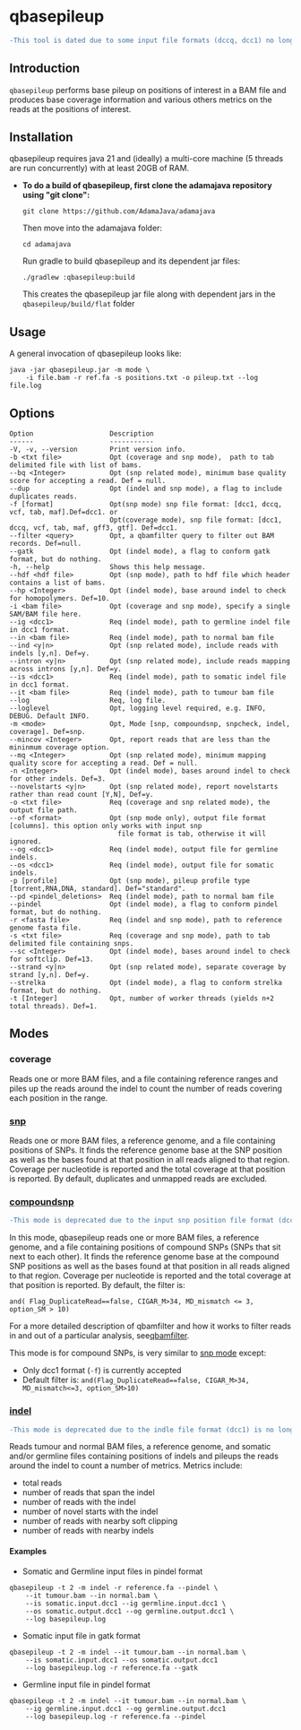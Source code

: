 # qbasepileup
```diff
-This tool is dated due to some input file formats (dccq, dcc1) no longer being available!
```


## Introduction

`qbasepileup` performs base pileup on positions of interest in a BAM
file and produces base coverage information and various others
metrics on the reads at the positions of interest.

## Installation

qbasepileup requires java 21 and (ideally) a multi-core machine (5 threads 
are run concurrently) with at least 20GB of RAM.

* **To do a build of qbasepileup, first clone the adamajava repository using "git clone":**
  ```
  git clone https://github.com/AdamaJava/adamajava
  ```

  Then move into the adamajava folder:
  ```
  cd adamajava
  ```
  Run gradle to build qbasepileup and its dependent jar files:
  ```
  ./gradlew :qbasepileup:build
  ```
  This creates the qbasepileup jar file along with dependent jars in the `qbasepileup/build/flat` folder


## Usage

A general invocation of qbasepileup looks like:

~~~~{.text}
java -jar qbasepileup.jar -m mode \
    -i file.bam -r ref.fa -s positions.txt -o pileup.txt --log file.log
~~~~

## Options

~~~~{.text}
Option                   Description                                                                             
------                   -----------                                                                             
-V, -v, --version        Print version info.                                                                     
-b <txt file>            Opt (coverage and snp mode),  path to tab delimited file with list of bams.             
--bq <Integer>           Opt (snp related mode), minimum base quality score for accepting a read. Def = null.    
--dup                    Opt (indel and snp mode), a flag to include duplicates reads.                           
-f [format]              Opt(snp mode) snp file format: [dcc1, dccq, vcf, tab, maf].Def=dcc1. or                 
                         Opt(coverage mode), snp file format: [dcc1, dccq, vcf, tab, maf, gff3, gtf]. Def=dcc1.  
--filter <query>         Opt, a qbamfilter query to filter out BAM records. Def=null.                            
--gatk                   Opt (indel mode), a flag to conform gatk format, but do nothing.                        
-h, --help               Shows this help message.                                                                
--hdf <hdf file>         Opt (snp mode), path to hdf file which header contains a list of bams.                  
--hp <Integer>           Opt (indel mode), base around indel to check for homopolymers. Def=10.                  
-i <bam file>            Opt (coverage and snp mode), specify a single SAM/BAM file here.                        
--ig <dcc1>              Req (indel mode), path to germline indel file in dcc1 format.                           
--in <bam file>          Req (indel mode), path to normal bam file                                               
--ind <y|n>              Opt (snp related mode), include reads with indels [y,n]. Def=y.                         
--intron <y|n>           Opt (snp related mode), include reads mapping across introns [y,n]. Def=y.              
--is <dcc1>              Req (indel mode), path to somatic indel file in dcc1 format.                            
--it <bam file>          Req (indel mode), path to tumour bam file                                               
--log                    Req, log file.                                                                          
--loglevel               Opt, logging level required, e.g. INFO, DEBUG. Default INFO.                            
-m <mode>                Opt, Mode [snp, compoundsnp, snpcheck, indel, coverage]. Def=snp.                       
--mincov <Integer>       Opt, report reads that are less than the mininmum coverage option.                      
--mq <Integer>           Opt (snp related mode), minimum mapping quality score for accepting a read. Def = null. 
-n <Integer>             Opt (indel mode), bases around indel to check for other indels. Def=3.                  
--novelstarts <y|n>      Opt (snp related mode), report novelstarts rather than read count [Y,N], Def=y.         
-o <txt file>            Req (coverage and snp related mode), the output file path.                              
--of <format>            Opt (snp mode only), output file format [columns]. this option only works with input snp
                           file format is tab, otherwise it will ignored.                                        
--og <dcc1>              Req (indel mode), output file for germline indels.                                      
--os <dcc1>              Req (indel mode), output file for somatic indels.                                       
-p [profile]             Opt (snp mode), pileup profile type [torrent,RNA,DNA, standard]. Def="standard".        
--pd <pindel_deletions>  Req (indel mode), path to normal bam file                                               
--pindel                 Opt (indel mode), a flag to conform pindel format, but do nothing.                      
-r <fasta file>          Req (indel and snp mode), path to reference genome fasta file.                          
-s <txt file>            Req (coverage and snp mode), path to tab delimited file containing snps.                
--sc <Integer>           Opt (indel mode), bases around indel to check for softclip. Def=13.                     
--strand <y|n>           Opt (snp related mode), separate coverage by strand [y,n]. Def=y.                       
--strelka                Opt (indel mode), a flag to conform strelka format, but do nothing.                     
-t [Integer]             Opt, number of worker threads (yields n+2 total threads). Def=1.         
~~~~

## Modes
### coverage

Reads one or more BAM files, and a file containing reference ranges and
piles up the reads around the indel to count the number of reads covering
each position in the range.


### [snp](qbasepileup_snp_mode)

Reads one or more BAM files, a reference genome, and a file containing
positions of SNPs. It finds the reference genome base at the SNP position 
as well as the bases found at that position in all reads aligned to that
region. Coverage per nucleotide is reported and the total coverage at that
position is reported. By default, duplicates and unmapped reads are excluded.

### [compoundsnp](qbasepileup_compound_snp_mode)
```diff
-This mode is deprecated due to the input snp position file format (dcc1) is no longer available!
```


In this mode, qbasepileup reads one or more BAM files, a reference genome, and a file containing positions of compound SNPs (SNPs that sit next to each other). It finds the reference genome base at the compound SNP positions as well as the bases found at that position in all reads aligned to that region. Coverage per nucleotide is reported and the total coverage at that position is reported. By default, the filter is:

~~~~{.text}
and( Flag_DuplicateRead==false, CIGAR_M>34, MD_mismatch <= 3, option_SM > 10)
~~~~

For a more detailed description of qbamfilter and how it works to filter
reads in and out of a particular analysis, see[qbamfilter](../qbamfilter/).


This mode is for compound SNPs, is very similar to [snp mode](qbasepileup_snp_mode.md) except:

* Only dcc1 format (`-f`) is currently accepted
* Default filter is: `and(Flag_DuplicateRead==false, CIGAR_M>34, MD_mismatch<=3, option_SM>10)`


### [indel](qbasepileup_indel_mode)
```diff
-This mode is deprecated due to the indle file format (dcc1) is no longer available!
```

Reads tumour and normal BAM files, a reference genome, and somatic and/or 
germline files containing positions of indels and pileups the reads around 
the indel to count a number of metrics. Metrics include:

* total reads 
* number of reads that span the indel
* number of reads with the indel
* number of novel starts with the indel
* number of reads with nearby soft clipping
* number of reads with nearby indels

#### Examples

* Somatic and Germline input files in pindel format
~~~~{.text}
qbasepileup -t 2 -m indel -r reference.fa --pindel \
    --it tumour.bam --in normal.bam \
    --is somatic.input.dcc1 --ig germline.input.dcc1 \
    --os somatic.output.dcc1 --og germline.output.dcc1 \
    --log basepileup.log
~~~~

* Somatic input file in gatk format
~~~~{.text}
qbasepileup -t 2 -m indel --it tumour.bam --in normal.bam \
    --is somatic.input.dcc1 --os somatic.output.dcc1 
    --log basepileup.log -r reference.fa --gatk
~~~~

* Germline input file in pindel format
~~~~{.text}
qbasepileup -t 2 -m indel --it tumour.bam --in normal.bam \
    --ig germline.input.dcc1 --og germline.output.dcc1
    --log basepileup.log -r reference.fa --pindel
~~~~
